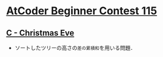 # [AtCoder Beginner Contest 115](https://atcoder.jp/contests/abc115/tasks)

## [C - Christmas Eve](https://atcoder.jp/contests/abc115/tasks/abc115_c)
- ソートしたツリーの高さの`差の累積和`を用いる問題．

